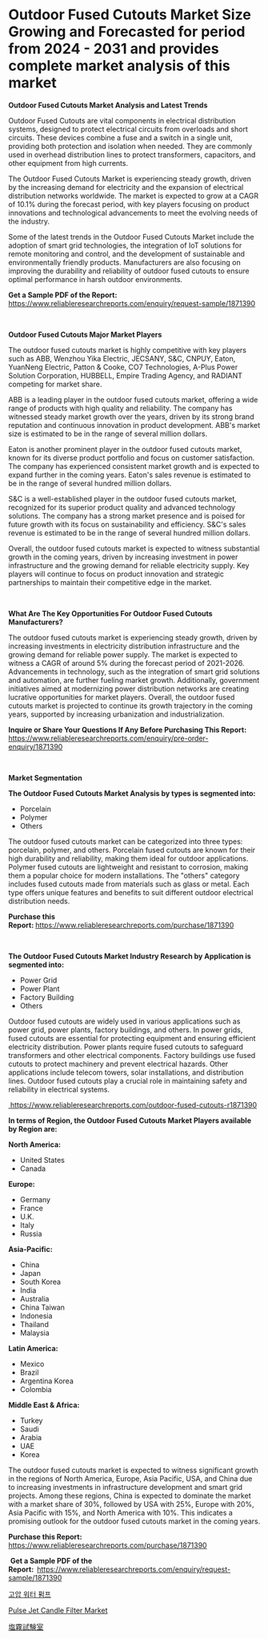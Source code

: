 <p><h1>Outdoor Fused Cutouts Market Size Growing and Forecasted for period from 2024 - 2031 and provides complete market analysis of this market</h1></p><p><strong>Outdoor Fused Cutouts Market Analysis and Latest Trends</strong></p>
<p><p>Outdoor Fused Cutouts are vital components in electrical distribution systems, designed to protect electrical circuits from overloads and short circuits. These devices combine a fuse and a switch in a single unit, providing both protection and isolation when needed. They are commonly used in overhead distribution lines to protect transformers, capacitors, and other equipment from high currents.</p><p>The Outdoor Fused Cutouts Market is experiencing steady growth, driven by the increasing demand for electricity and the expansion of electrical distribution networks worldwide. The market is expected to grow at a CAGR of 10.1% during the forecast period, with key players focusing on product innovations and technological advancements to meet the evolving needs of the industry.</p><p>Some of the latest trends in the Outdoor Fused Cutouts Market include the adoption of smart grid technologies, the integration of IoT solutions for remote monitoring and control, and the development of sustainable and environmentally friendly products. Manufacturers are also focusing on improving the durability and reliability of outdoor fused cutouts to ensure optimal performance in harsh outdoor environments.</p></p>
<p><strong>Get a Sample PDF of the Report:&nbsp;</strong> <a href="https://www.reliableresearchreports.com/enquiry/request-sample/1871390">https://www.reliableresearchreports.com/enquiry/request-sample/1871390</a></p>
<p>&nbsp;</p>
<p><strong>Outdoor Fused Cutouts Major Market Players</strong></p>
<p><p>The outdoor fused cutouts market is highly competitive with key players such as ABB, Wenzhou Yika Electric, JECSANY, S&C, CNPUY, Eaton, YuanNeng Electric, Patton & Cooke, CO7 Technologies, A-Plus Power Solution Corporation, HUBBELL, Empire Trading Agency, and RADIANT competing for market share. </p><p>ABB is a leading player in the outdoor fused cutouts market, offering a wide range of products with high quality and reliability. The company has witnessed steady market growth over the years, driven by its strong brand reputation and continuous innovation in product development. ABB's market size is estimated to be in the range of several million dollars.</p><p>Eaton is another prominent player in the outdoor fused cutouts market, known for its diverse product portfolio and focus on customer satisfaction. The company has experienced consistent market growth and is expected to expand further in the coming years. Eaton's sales revenue is estimated to be in the range of several hundred million dollars.</p><p>S&C is a well-established player in the outdoor fused cutouts market, recognized for its superior product quality and advanced technology solutions. The company has a strong market presence and is poised for future growth with its focus on sustainability and efficiency. S&C's sales revenue is estimated to be in the range of several hundred million dollars.</p><p>Overall, the outdoor fused cutouts market is expected to witness substantial growth in the coming years, driven by increasing investment in power infrastructure and the growing demand for reliable electricity supply. Key players will continue to focus on product innovation and strategic partnerships to maintain their competitive edge in the market.</p></p>
<p>&nbsp;</p>
<p><strong>What Are The Key Opportunities For Outdoor Fused Cutouts Manufacturers?</strong></p>
<p><p>The outdoor fused cutouts market is experiencing steady growth, driven by increasing investments in electricity distribution infrastructure and the growing demand for reliable power supply. The market is expected to witness a CAGR of around 5% during the forecast period of 2021-2026. Advancements in technology, such as the integration of smart grid solutions and automation, are further fueling market growth. Additionally, government initiatives aimed at modernizing power distribution networks are creating lucrative opportunities for market players. Overall, the outdoor fused cutouts market is projected to continue its growth trajectory in the coming years, supported by increasing urbanization and industrialization.</p></p>
<p><strong>Inquire or Share Your Questions If Any Before Purchasing This Report:</strong> <a href="https://www.reliableresearchreports.com/enquiry/pre-order-enquiry/1871390">https://www.reliableresearchreports.com/enquiry/pre-order-enquiry/1871390</a></p>
<p>&nbsp;</p>
<p><strong>Market Segmentation</strong></p>
<p><strong>The Outdoor Fused Cutouts Market Analysis by types is segmented into:</strong></p>
<p><ul><li>Porcelain</li><li>Polymer</li><li>Others</li></ul></p>
<p><p>The outdoor fused cutouts market can be categorized into three types: porcelain, polymer, and others. Porcelain fused cutouts are known for their high durability and reliability, making them ideal for outdoor applications. Polymer fused cutouts are lightweight and resistant to corrosion, making them a popular choice for modern installations. The "others" category includes fused cutouts made from materials such as glass or metal. Each type offers unique features and benefits to suit different outdoor electrical distribution needs.</p></p>
<p><strong>Purchase this Report:&nbsp;</strong><a href="https://www.reliableresearchreports.com/purchase/1871390">https://www.reliableresearchreports.com/purchase/1871390</a></p>
<p>&nbsp;</p>
<p><strong>The Outdoor Fused Cutouts Market Industry Research by Application is segmented into:</strong></p>
<p><ul><li>Power Grid</li><li>Power Plant</li><li>Factory Building</li><li>Others</li></ul></p>
<p><p>Outdoor fused cutouts are widely used in various applications such as power grid, power plants, factory buildings, and others. In power grids, fused cutouts are essential for protecting equipment and ensuring efficient electricity distribution. Power plants require fused cutouts to safeguard transformers and other electrical components. Factory buildings use fused cutouts to protect machinery and prevent electrical hazards. Other applications include telecom towers, solar installations, and distribution lines. Outdoor fused cutouts play a crucial role in maintaining safety and reliability in electrical systems.</p></p>
<p><a href="https://www.reliableresearchreports.com/outdoor-fused-cutouts-r1871390">&nbsp;https://www.reliableresearchreports.com/outdoor-fused-cutouts-r1871390</a></p>
<p><strong>In terms of Region, the Outdoor Fused Cutouts Market Players available by Region are:</strong></p>
<p>
    <p> <strong> North America: </strong>
        <ul>
            <li>United States</li>
            <li>Canada</li>
        </ul>
        </p> 
    <p> <strong> Europe: </strong>
        <ul>
            <li>Germany</li>
            <li>France</li>
            <li>U.K.</li>
            <li>Italy</li>
            <li>Russia</li>
        </ul>
        </p> 
    <p> <strong> Asia-Pacific: </strong>
        <ul>
            <li>China</li>
            <li>Japan</li>
            <li>South Korea</li>
            <li>India</li>
            <li>Australia</li>
            <li>China Taiwan</li>
            <li>Indonesia</li>
            <li>Thailand</li>
            <li>Malaysia</li>
        </ul>
        </p> 
    <p> <strong> Latin America: </strong>
        <ul>
            <li>Mexico</li>
            <li>Brazil</li>
            <li>Argentina Korea</li>
            <li>Colombia</li>
        </ul>
        </p> 
    <p> <strong> Middle East & Africa: </strong>
        <ul>
            <li>Turkey</li>
            <li>Saudi</li>
            <li>Arabia</li>
            <li>UAE</li>
            <li>Korea</li>
        </ul>
    </p>
    </p>
<p><p>The outdoor fused cutouts market is expected to witness significant growth in the regions of North America, Europe, Asia Pacific, USA, and China due to increasing investments in infrastructure development and smart grid projects. Among these regions, China is expected to dominate the market with a market share of 30%, followed by USA with 25%, Europe with 20%, Asia Pacific with 15%, and North America with 10%. This indicates a promising outlook for the outdoor fused cutouts market in the coming years.</p></p>
<p><strong>Purchase this Report: </strong><a href="https://www.reliableresearchreports.com/purchase/1871390">https://www.reliableresearchreports.com/purchase/1871390</a></p>
<p>&nbsp;<strong>Get a Sample PDF of the Report:&nbsp;&nbsp;</strong><a href="https://www.reliableresearchreports.com/enquiry/request-sample/1871390">https://www.reliableresearchreports.com/enquiry/request-sample/1871390</a></p>
<p><strong></strong></p>
<p><p><a href="https://github.com/fernandotryO5lson96765/Market-Research-Report-List-1/blob/main/451978240060.md">고압 워터 펌프</a></p><p><a href="https://github.com/Glendatilghmankmgz0rbhwpy/Market-Research-Report-List-2/blob/main/pulse-jet-candle-filter-market.md">Pulse Jet Candle Filter Market</a></p><p><a href="https://github.com/RudySimonis2023/Market-Research-Report-List-1/blob/main/882847643568.md">塩霧試験室</a></p></p>